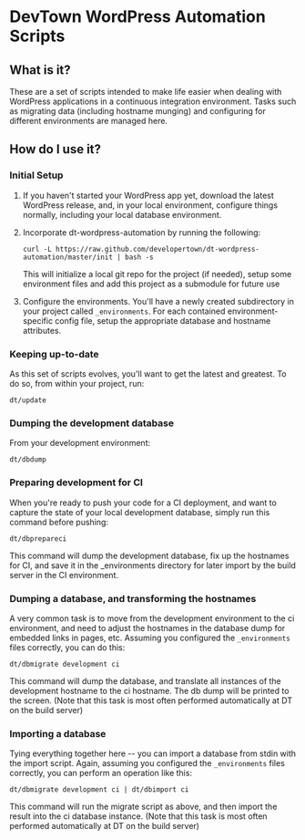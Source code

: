 DevTown WordPress Automation Scripts
====================================

What is it?
-----------
These are a set of scripts intended to make life easier when dealing with WordPress applications
in a continuous integration environment.  Tasks such as migrating data (including hostname munging)
and configuring for different environments are managed here.

How do I use it?
----------------

### Initial Setup
1. If you haven't started your WordPress app yet, download the latest WordPress release, and, in your local environment, configure things normally, including your local database environment.
2. Incorporate dt-wordpress-automation by running the following:

    `curl -L https://raw.github.com/developertown/dt-wordpress-automation/master/init | bash -s`

    This will initialize a local git repo for the project (if needed), setup some environment files and add this project as a submodule for future use

3. Configure the environments.  You'll have a newly created subdirectory in your project called `_environments`.  For each contained environment-specific config file, setup the appropriate database and hostname attributes.

### Keeping up-to-date
As this set of scripts evolves, you'll want to get the latest and greatest.  To do so, from within your project, run:

    dt/update

### Dumping the development database
From your development environment:

    dt/dbdump

### Preparing development for CI
When you're ready to push your code for a CI deployment, and want to capture the state of your local development database, simply run this command before pushing:

    dt/dbprepareci

This command will dump the development database, fix up the hostnames for CI, and save it in the _environments directory for later import by the build server in the CI environment.

### Dumping a database, and transforming the hostnames
A very common task is to move from the development environment to the ci environment, and need to adjust the hostnames in the database dump for embedded links in pages, etc.  Assuming you configured the `_environments` files correctly, you can do this:

    dt/dbmigrate development ci

This command will dump the database, and translate all instances of the development hostname to the ci hostname.  The db dump will be printed to the screen.  (Note that this task is most often performed automatically at DT on the build server)

### Importing a database
Tying everything together here -- you can import a database from stdin with the import script.  Again, assuming you configured the `_environments` files correctly, you can perform an operation like this:

    dt/dbmigrate development ci | dt/dbimport ci

This command will run the migrate script as above, and then import the result into the ci database instance.  (Note that this task is most often performed automatically at DT on the build server)
